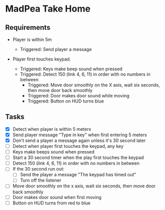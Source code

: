# MadPea Take Home

## Requirements

- Player is within 5m

  - Triggered: Send player a message

- Player first touches keypad.
  - Triggered: Keys make beep sound when pressed
  - Triggered: Detect 150 (link 4, 6, 11) in order with no numbers in between
    - Triggered: Move door smoothly on the X axis, wait six seconds, then move door back smoothly
    - Triggered: Door makes door sound while moving
    - Triggered: Button on HUD turns blue

## Tasks

- [x] Detect when player is within 5 meters
- [x] Send player message "Type in key" when first entering 5 meters
- [x] Don't send a player a message again unless it's 30 second later
- [ ] Detect when player first touches the keypad, any key
- [ ] Keys make beeps sound when pressed
- [ ] Start a 30 second timer when the play first touches the keypad
- [ ] Detect 150 (link 4, 6, 11) in order with no numbers in between
- [ ] If the 30 second run out:
  - [ ] Send the player a message "The keypad has timed out"
  - [ ] Turn off the listener
- [ ] Move door smoothly on the x axis, wait six seconds, then move door back smoothly
- [ ] Door makes door sound when first moving
- [ ] Button on HUD turns from red to blue
